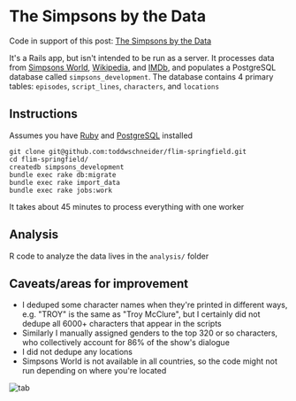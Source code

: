 # The Simpsons by the Data

Code in support of this post: [The Simpsons by the Data](http://toddwschneider.com/posts/the-simpsons-by-the-data/)

It's a Rails app, but isn't intended to be run as a server. It processes data from [Simpsons World](http://www.simpsonsworld.com/), [Wikipedia](https://en.wikipedia.org/wiki/List_of_The_Simpsons_episodes), and [IMDb](http://www.imdb.com/title/tt0096697/eprate), and populates a PostgreSQL database called `simpsons_development`. The database contains 4 primary tables: `episodes`, `script_lines`, `characters`, and `locations`

## Instructions

Assumes you have [Ruby](https://www.ruby-lang.org/en/documentation/installation/) and [PostgreSQL](https://wiki.postgresql.org/wiki/Detailed_installation_guides) installed

```
git clone git@github.com:toddwschneider/flim-springfield.git
cd flim-springfield/
createdb simpsons_development
bundle exec rake db:migrate
bundle exec rake import_data
bundle exec rake jobs:work
```

It takes about 45 minutes to process everything with one worker

## Analysis

R code to analyze the data lives in the `analysis/` folder

## Caveats/areas for improvement

- I deduped some character names when they're printed in different ways, e.g. "TROY" is the same as "Troy McClure", but I certainly did not dedupe all 6000+ characters that appear in the scripts
- Similarly I manually assigned genders to the top 320 or so characters, who collectively account for 86% of the show's dialogue
- I did not dedupe any locations
- Simpsons World is not available in all countries, so the code might not run depending on where you're located

![tab](https://cloud.githubusercontent.com/assets/70271/18603957/9c00df58-7c44-11e6-8222-6073565db089.png)
